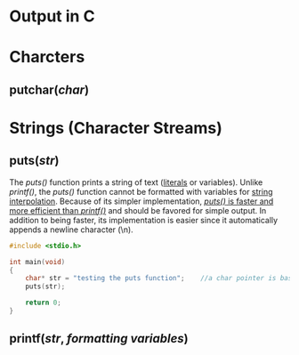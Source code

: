 # Output in C

# Charcters

## putchar(__*char*__)

# Strings (Character Streams)

## puts(__*str*__)
The _puts()_ function prints a string of text ([literals](https://thabo-ambrose.medium.com/what-is-a-literal-in-computer-programming-560eace90b5b) or variables).
Unlike _printf()_, the _puts()_ function cannot be formatted with variables for [string interpolation](https://en.wikipedia.org/wiki/String_interpolation). 
Because of its simpler implementation, [_puts()_ is faster and more efficient than _printf()_](https://www.quora.com/What-is-the-difference-between-puts-and-printf) and should be favored for simple output. In addition to being faster, its implementation is easier since it automatically appends a newline character (\n).
```C
#include <stdio.h>

int main(void)
{
    char* str = "testing the puts function";    //a char pointer is basically a read-only string
    puts(str);

    return 0;
}
```

## printf(__*str*__, __*formatting variables*__)
